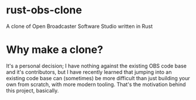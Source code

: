 # rust-obs-clone
A clone of Open Broadcaster Software Studio written in Rust

# Why make a clone?
It's a personal decision; I have nothing against the existing OBS code base and it's contributors, but I have recently learned that jumping into an existing code base can (sometimes) be more difficult than just building your own from scratch, with more modern tooling. That's the motivation behind this project, basically.
